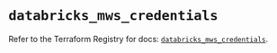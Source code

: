 # `databricks_mws_credentials`

Refer to the Terraform Registry for docs: [`databricks_mws_credentials`](https://registry.terraform.io/providers/databricks/databricks/1.60.0/docs/resources/mws_credentials).
